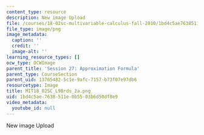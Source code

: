 ```yaml
---
content_type: resource
description: New image Upload
file: /courses/18-02sc-multivariable-calculus-fall-2010/1bd4c5ae7638511e0b5503b6d50df8e9_MIT18_02SC_L9Brds_2a.png
file_type: image/png
image_metadata:
  caption: ''
  credit: ''
  image-alt: ''
learning_resource_types: []
ocw_type: OCWImage
parent_title: 'Session 27: Approximation Formula'
parent_type: CourseSection
parent_uid: 13765482-5c1e-9afc-7157-b73f07e97db6
resourcetype: Image
title: MIT18_02SC_L9Brds_2a.png
uid: 1bd4c5ae-7638-511e-0b55-03b6d50df8e9
video_metadata:
  youtube_id: null
---
```

New image Upload

